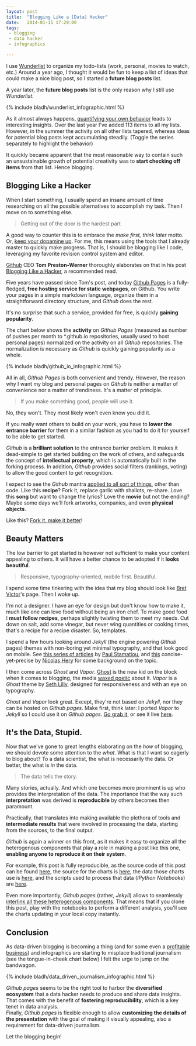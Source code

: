 ```yaml
---
layout: post
title:  "Blogging Like a [Data] Hacker"
date:   2014-01-15 17:29:00
tags:   
 - blogging
 - data hacker
 - infographics

---
```


I use [Wunderlist](http://www.wunderlist.com) to organize my
todo-lists (work, personal, movies to watch, etc.) 
Around a year ago, I thought it would be fun to keep a list of ideas
that could make a nice blog post, so I started a **future blog posts**
list. 

A year later, the **future blog posts** list is the only reason why I
still use *Wunderlist*.

{% include bladh/wunderlist_infographic.html %}

As it almost always happens, [quantifying your own
behavior](http://quantifiedself.com) leads to interesting insights. 
Over the last year I've added 113 items to all my lists. However, in the
summer the activity on all other lists tapered, whereas ideas for
potential blog posts kept accumulating steadily. (Toggle the series
separately to highlight the behavior) 

It quickly became apparent that the most reasonable way to contain such
an unsustainable growth of potential creativity was to **start checking off
items** from that list. Hence blogging.

## Blogging Like a Hacker

When I start something, I usually spend an insane amount of time
researching on all the possible alternatives to accomplish my task. 
Then I move on to something else. 

> Getting out of the door is the hardest part

A good way to counter this is to embrace the *make first, think
later* motto. Or, [keep your dopamine up](http://blog.idonethis.com/post/70179626669/the-science-of-motivation-your-brain-on-dopamine).
For me, this means using the tools that I already master to quickly
make progress. That is, I should be blogging like I code, leveraging
my favorite revision control system and editor.

[Github](http://github.com) CEO **Tom Preston-Werner** thoroughly elaborates
on that in his post [Blogging Like a
Hacker](http://tom.preston-werner.com/2008/11/17/blogging-like-a-hacker.html),
a recommended read.

Five years have passed since Tom's post, and today [Github
Pages](http://pages.github.com) is a fully-fledged, **free hosting
service for static webpages**, on Github. You write your pages in a
simple markdown language, organize them in a straightforward
directory structure, and *Github* does the rest.

It's no surprise that such a service, provided for free, is quickly
**gaining popularity**.

The chart below shows the **activity** on *Github Pages* (measured as
number of pushes per month to \*.github.io repositories, usually
used to host personal pages) normalized on the activity on all
*Github* repositories. The normalization is necessary as *Github* is
quickly gaining popularity as a whole. 

{% include bladh/github_io_infographic.html %}

All in all, *Github Pages* is both convenient and trendy.
However, the reason why I want my blog and personal pages on *Github*
is neither a matter of convenience nor a matter of trendiness. It's a matter of principle. 

> If you make something good, people will use it.

No, they won't. They most likely won't even know you did it. 

If you really want others to build on your work, you have to **lower the
entrance barrier** for them in a similar fashion as you had to do it for
yourself to be able to get started. 

*Github* is a **brilliant solution** to the entrance barrier problem. It
 makes it dead-simple to get started building on the work of others, and
 safeguards the concept of **intellectual property**, which is
 automatically built in the forking process. 
In addition, *Github* provides social filters (rankings, voting) to
 allow the good content to get recognition. 

I expect to see the *Github* mantra [applied to all sort of things](http://www.wired.com/wiredenterprise/2013/09/github-for-anything/), other than
code. Like this **recipe**? Fork it, replace garlic with shallots, re-share. Love
this **song** but want to change the lyrics? Love the **movie** but not the
ending? Maybe some days we'll fork artworks, companies, and even
**physical objects**.

Like this? [Fork it, make it better](https://github.com/LucaFoschini/lucafoschini.github.io)!

## Beauty Matters

The low barrier to get started is however not sufficient to make your
content appealing to others. It will have a better chance to be
adopted if it **looks beautiful**.

> Responsive, typography-oriented, mobile first. Beautiful. 

I spend some time tinkering with the idea that my blog should look
like [Bret Victor](http://worrydream.com/)'s page. Then I woke up. 

I'm not a designer. I have an eye for design but don't know how to
make it, much like one can love food without being an iron chef. 
To make good food I **must follow recipes**, perhaps slightly
twisting them to meet my needs. Cut down on salt, add some vinegar,
but never wing quantities or cooking times, that's a recipe for
a recipe disaster. So, templates.

I spend a few hours looking around *Jekyll* (the engine powering
*Github* pages) themes with non-boring yet minimal typography, and
that look good on mobile.  See [this series of
articles](http://paulstamatiou.com/responsive-retina-blog-development-part-1)
by [Paul Stamatiou](http://paulstamatiou.com/about), and [this](http://nicolashery.com/fast-mobile-friendly-website-with-jekyll/)
concise-yet-precise by [Nicolas Hery](http://nicolashery.com/) for
some background on the topic.

I then come across *Ghost* and *Vapor*. [Ghost](https://ghost.org/) is the
new kid on the block when it comes to blogging, the media [waxed
poetic](http://techcrunch.com/2013/05/07/ghost-will-take-your-boring-blog-to-the-next-astral-plane/)
about it. *Vapor* is a *Ghost* theme by [Seth
Lilly](http://sethlilly.com/), designed for responsiveness and with an
eye on typography. 

*Ghost* and *Vapor* look great. Except, they're not based on *Jekyll*,
 nor they can be hosted on *Github pages*. Make first, think later: I
 ported *Vapor* to *Jekyll* so I could use it on *Github pages*.
[Go grab it](https://github.com/LucaFoschini/jekyll-vapor), or see it live [here](http://lucafoschini.github.io/jekyll-vapor/).

## It's the Data, Stupid.

Now that we've gone to great lengths elaborating on the *how* of
blogging, we should devote some attention to the *what*. What is that
I want so eagerly to blog about? To a data scientist, the what is
necessarily the data. Or better, the what is *in* the data.

> The data tells the story.

Many stories, actually. And which one becomes more prominent is up who
provides the interpretation of the data. The importance that the way
such **interpretation** was derived is **reproducible** by others
becomes then paramount.

Practically, that translates into making available the plethora of
tools and **intermediate results** that were involved in processing the
data, starting from the sources, to the final output.

*Github* is again a winner on this front, as it makes it easy to
 organize all the heterogenous components that play a role in making a
 post like this one, **enabling anyone to reproduce it on their system**.

For example, this post is fully reproducible, as the source
code of this post can be found [here](https://github.com/LucaFoschini/lucafoschini.github.io/tree/master/_posts), the source for the charts is
[here](https://github.com/LucaFoschini/lucafoschini.github.io/tree/master/_includes/bladh), the data those charts use is [here](https://github.com/LucaFoschini/lucafoschini.github.io/tree/master/data), and the scripts used to
process that data (*IPython Notebooks*) are [here](https://github.com/LucaFoschini/lucafoschini.github.io/tree/master/notebooks). 

Even more importantly, *Github pages* (rather, *Jekyll*) allows to
seamlessly [interlink all these heterogenous
components](http://jekyllrb.com/docs/templates/). That means that if
you clone this post, play with the notebooks to perform a different
analysis, you'll see the charts updating in your local copy instantly.
   
## Conclusion

As data-driven blogging is becoming a thing
(and for some even a [profitable business](http://techcrunch.com/2013/11/26/priceonomics-data-services/)) and infographics are
starting to misplace traditional journalism (see the tongue-in-cheek
chart below) I felt the urge to jump on the bandwagon.


{% include bladh/data_driven_journalism_infographic.html %}

*Github pages* seems to be the right tool to harbor the **diversified
 ecosystem** that a data hacker needs to produce and share data
 insights. That comes with the benefit of **fostering reproducibility**, which is a key tenet in data
 analysis.  
 Finally, *Github pages* is flexible enough to allow **customizing the
 details of the presentation** with the goal of making it visually appealing, also a
 requirement for data-driven journalism.

Let the blogging begin!

